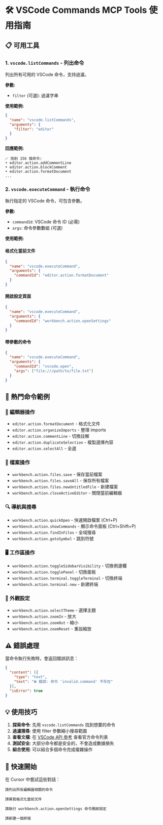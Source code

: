 # 🛠️ VSCode Commands MCP Tools 使用指南

## 📋 可用工具

### 1. `vscode.listCommands` - 列出命令

列出所有可用的 VSCode 命令，支持過濾。

**參數:**
- `filter` (可選): 過濾字串

**使用範例:**
```json
{
  "name": "vscode.listCommands",
  "arguments": {
    "filter": "editor"
  }
}
```

**回應範例:**
```
✅ 找到 156 個命令:
• editor.action.addCommentLine
• editor.action.blockComment
• editor.action.formatDocument
...
```

### 2. `vscode.executeCommand` - 執行命令

執行指定的 VSCode 命令，可包含參數。

**參數:**
- `commandId`: VSCode 命令 ID (必需)
- `args`: 命令參數數組 (可選)

**使用範例:**

#### 格式化當前文件
```json
{
  "name": "vscode.executeCommand", 
  "arguments": {
    "commandId": "editor.action.formatDocument"
  }
}
```

#### 開啟設定頁面
```json
{
  "name": "vscode.executeCommand",
  "arguments": {
    "commandId": "workbench.action.openSettings"
  }
}
```

#### 帶參數的命令
```json
{
  "name": "vscode.executeCommand",
  "arguments": {
    "commandId": "vscode.open",
    "args": ["file:///path/to/file.txt"]
  }
}
```

## 🚀 熱門命令範例

### 📝 編輯器操作
- `editor.action.formatDocument` - 格式化文件
- `editor.action.organizeImports` - 整理 imports
- `editor.action.commentLine` - 切換註解
- `editor.action.duplicateSelection` - 複製選擇內容
- `editor.action.selectAll` - 全選

### 💾 檔案操作
- `workbench.action.files.save` - 保存當前檔案
- `workbench.action.files.saveAll` - 保存所有檔案
- `workbench.action.files.newUntitledFile` - 新建檔案
- `workbench.action.closeActiveEditor` - 關閉當前編輯器

### 🔍 導航與搜尋
- `workbench.action.quickOpen` - 快速開啟檔案 (Ctrl+P)
- `workbench.action.showCommands` - 顯示命令面板 (Ctrl+Shift+P)
- `workbench.action.findInFiles` - 全域搜尋
- `workbench.action.gotoSymbol` - 跳到符號

### 🖥️ 工作區操作
- `workbench.action.toggleSidebarVisibility` - 切換側邊欄
- `workbench.action.togglePanel` - 切換面板
- `workbench.action.terminal.toggleTerminal` - 切換終端
- `workbench.action.terminal.new` - 新建終端

### 🎨 外觀設定
- `workbench.action.selectTheme` - 選擇主題
- `workbench.action.zoomIn` - 放大
- `workbench.action.zoomOut` - 縮小
- `workbench.action.zoomReset` - 重設縮放

## ⚠️ 錯誤處理

當命令執行失敗時，會返回錯誤訊息：

```json
{
  "content": [{
    "type": "text", 
    "text": "❌ 錯誤: 命令 'invalid.command' 不存在"
  }],
  "isError": true
}
```

## 💡 使用技巧

1. **探索命令**: 先用 `vscode.listCommands` 找到想要的命令
2. **過濾搜尋**: 使用 filter 參數縮小搜尋範圍
3. **查看文檔**: 在 [VSCode API 參考](https://code.visualstudio.com/api/references/commands) 查看官方命令列表
4. **測試安全**: 大部分命令都是安全的，不會造成數據損失
5. **組合使用**: 可以組合多個命令完成複雜操作

## 🚀 快速開始

在 Cursor 中嘗試這些對話：

```
請列出所有編輯器相關的命令
```

```
請幫我格式化當前文件
```

```
請執行 workbench.action.openSettings 命令開啟設定
```

```
請新建一個終端
```